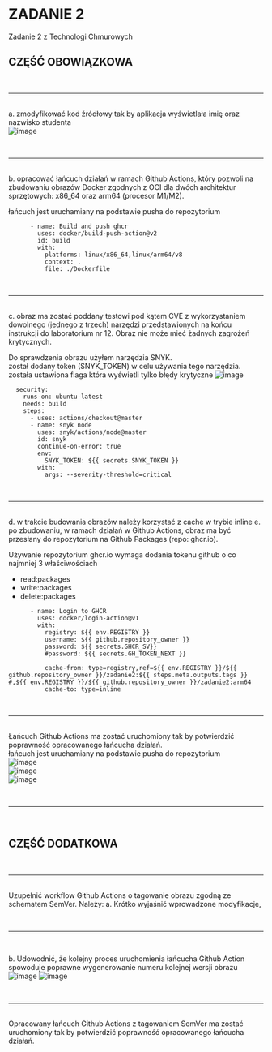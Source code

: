 # ZADANIE 2
Zadanie 2 z Technologi Chmurowych

## CZĘŚĆ OBOWIĄZKOWA
<br/><hr/><br/>
a. zmodyfikować kod źródłowy tak by aplikacja wyświetlała imię oraz nazwisko studenta<br/>
![image](https://github.com/voiteckheir/zadanie2/assets/91530837/7e7c4ae4-f18d-4047-bffc-99e1d0963682)
<br/>


<br/><hr/><br/>
b. opracować łańcuch działań w ramach Github Actions, który pozwoli na zbudowaniu
obrazów Docker zgodnych z OCI dla dwóch architektur sprzętowych: x86_64 oraz arm64
(procesor M1/M2).

łańcuch jest uruchamiany na podstawie pusha do repozytorium


```
      - name: Build and push ghcr
        uses: docker/build-push-action@v2
        id: build
        with:
          platforms: linux/x86_64,linux/arm64/v8
          context: .
          file: ./Dockerfile
```

<br/><hr/><br/>
c. obraz ma zostać poddany testowi pod kątem CVE z wykorzystaniem dowolnego (jednego
z trzech) narzędzi przedstawionych na końcu instrukcji do laboratorium nr 12. Obraz nie
może mieć żadnych zagrożeń krytycznych.

Do sprawdzenia obrazu użyłem narzędzia SNYK. <br/>
został dodany token (SNYK_TOKEN) w celu używania tego narzędzia.<br/>
została ustawiona flaga która wyświetli tylko błędy krytyczne
![image](https://github.com/voiteckheir/zadanie2/assets/91530837/c31adfd6-08fb-4c78-b266-3184edca9996)<br/>


```
  security:
    runs-on: ubuntu-latest
    needs: build
    steps:
      - uses: actions/checkout@master
      - name: snyk node
        uses: snyk/actions/node@master
        id: snyk
        continue-on-error: true
        env:
          SNYK_TOKEN: ${{ secrets.SNYK_TOKEN }}
        with:
          args: --severity-threshold=critical

```
<br/><hr/><br/>
d. w trakcie budowania obrazów należy korzystać z cache w trybie inline
e. po zbudowaniu, w ramach działań w Github Actions, obraz ma być przesłany do
repozytorium na Github Packages (repo: ghcr.io).<br/>

Używanie repozytorium ghcr.io wymaga dodania tokenu github o co najmniej 3 właściwościach<br/>
- read:packages <br/>
- write:packages <br/>
- delete:packages <br/>
```
      - name: Login to GHCR
        uses: docker/login-action@v1
        with:
          registry: ${{ env.REGISTRY }}
          username: ${{ github.repository_owner }}
          password: ${{ secrets.GHCR_SV}}
          #password: ${{ secrets.GH_TOKEN_NEXT }}

```

```
          cache-from: type=registry,ref=${{ env.REGISTRY }}/${{ github.repository_owner }}/zadanie2:${{ steps.meta.outputs.tags }} #,${{ env.REGISTRY }}/${{ github.repository_owner }}/zadanie2:arm64
          cache-to: type=inline
```


<br/><hr/><br/>
Łańcuch Github Actions ma zostać uruchomiony tak by potwierdzić poprawność opracowanego
łańcucha działań.<br/>
łańcuch jest uruchamiany na podstawie pusha do repozytorium<br/>
![image](https://github.com/voiteckheir/zadanie2/assets/91530837/727f646f-79f8-4826-b292-125d4820a32b) <br/>
![image](https://github.com/voiteckheir/zadanie2/assets/91530837/731b69e5-0286-447c-b42a-2d6d2344ac41) <br/>
![image](https://github.com/voiteckheir/zadanie2/assets/91530837/0100db3a-26b1-41e9-8df7-dfcc5711f14a) <br/>



<br/><hr/><br/>
## CZĘŚĆ DODATKOWA

<br/><hr/><br/>
Uzupełnić workflow Github Actions o tagowanie obrazu zgodną ze schematem SemVer. 
Należy:
a. Krótko wyjaśnić wprowadzone modyfikacje,

<br/><hr/><br/>

b. Udowodnić, że kolejny proces uruchomienia łańcucha Github Action spowoduje
poprawne wygenerowanie numeru kolejnej wersji obrazu
![image](https://github.com/voiteckheir/zadanie2/assets/91530837/428d9ea0-49bc-4712-99b3-575280fcafa9)
![image](https://github.com/voiteckheir/zadanie2/assets/91530837/34e58220-df37-4735-8398-9dbf17cf58a7)

<br/><hr/><br/>
Opracowany łańcuch Github Actions z tagowaniem SemVer ma zostać uruchomiony tak by
potwierdzić poprawność opracowanego łańcucha działań.
